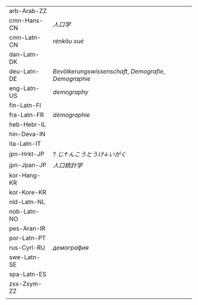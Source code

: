 | | |
|-|-|
| arb-Arab-ZZ |  |
| cmn-Hans-CN | _人口学_ |
| cmn-Latn-CN | _rénkǒu xué_ |
| dan-Latn-DK |  |
| deu-Latn-DE | _Bevölkerungswissenschaft_, _Demografie_, _Demographie_ |
| eng-Latn-US | _demography_ |
| fin-Latn-FI |  |
| fra-Latn-FR | _démographie_ |
| heb-Hebr-IL |  |
| hin-Deva-IN |  |
| ita-Latn-IT |  |
| jpn-Hrkt-JP | ? _じ↑んこうとうけ↓いがく_ |
| jpn-Jpan-JP | _人口統計学_ |
| kor-Hang-KR |  |
| kor-Kore-KR |  |
| nld-Latn-NL |  |
| nob-Latn-NO |  |
| pes-Aran-IR |  |
| por-Latn-PT |  |
| rus-Cyrl-RU | _демогра́фия_ |
| swe-Latn-SE |  |
| spa-Latn-ES |  |
| zxx-Zsym-ZZ |  |
|  |  |
